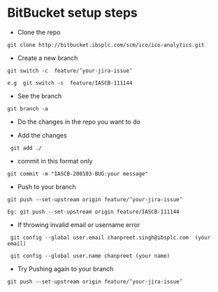# BitBucket setup steps

-   Clone the repo
```
git clone http://bitbucket.ibsplc.com/scm/ico/ico-analytics.git

```

-  Create a new branch

```
git switch -c  feature/’your-jira-issue’

```
```e.g  git switch -c  feature/IASCB-111144```

-  See the branch
```
git branch -a

```

-    Do the changes in the repo you want to do



-  Add the changes
```
 git add ./ 

```

-   commit in this format only
```
git commit -m "IASCB-200103-BUG:your message"

```

-   Push to your branch
```
git push --set-upstream origin feature/’your-jira-issue’
```
``` Eg: git push --set-upstream origin feature/IASCB-111144 ```

-  If throwing invalid email or username error

```
 git config --global user.email chanpreet.singh@ibsplc.com  (your email)

```
```
 git config --global user.name chanpreet (your name)

```
-   Try Pushing again to your branch
```
git push --set-upstream origin feature/’your-jira-issue’
```
